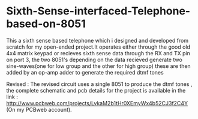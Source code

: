 # Sixth-Sense-interfaced-Telephone-based-on-8051
This a sixth sense based telephone which i designed and developed from scratch for my open-ended project.It operates either through the good old 4x4 matrix keypad or recieves sixth sense data through the RX and TX pin on port 3, the two 8051's depending on the data recieved generate two sine-waves(one for low group and the other for high group) these are then added by an op-amp adder to generate the required dtmf tones

Revised : The revised circuit uses a single 8051 to produce the dtmf tones , the complete schematic and pcb details for the project is available in the link : http://www.pcbweb.com/projects/LvkaM2b1tHr0XEmyWx4b52CJ3f2C4Y (On my PCBweb account).

